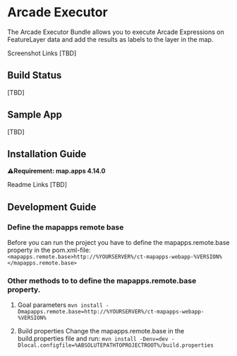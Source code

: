 # Arcade Executor
The Arcade Executor Bundle allows you to execute Arcade Expressions on FeatureLayer data and add the results as labels to
the layer in the map.

Screenshot Links [TBD]

## Build Status

[TBD]

## Sample App
[TBD]

## Installation Guide
⚠️**Requirement: map.apps 4.14.0**

Readme Links [TBD]

## Development Guide
### Define the mapapps remote base
Before you can run the project you have to define the mapapps.remote.base property in the pom.xml-file:
`<mapapps.remote.base>http://%YOURSERVER%/ct-mapapps-webapp-%VERSION%</mapapps.remote.base>`

### Other methods to to define the mapapps.remote.base property.
1. Goal parameters
   `mvn install -Dmapapps.remote.base=http://%YOURSERVER%/ct-mapapps-webapp-%VERSION%`

2. Build properties
   Change the mapapps.remote.base in the build.properties file and run:
   `mvn install -Denv=dev -Dlocal.configfile=%ABSOLUTEPATHTOPROJECTROOT%/build.properties`

